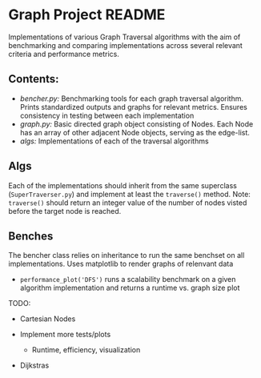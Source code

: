 # Graph Project README

Implementations of various Graph Traversal algorithms with the aim of benchmarking and comparing implementations across several relevant criteria and performance metrics.

## Contents:

* _bencher.py:_ Benchmarking tools for each graph traversal algorithm. Prints standardized outputs and graphs for relevant metrics. Ensures consistency in testing between each implementation
* _graph.py:_ Basic directed graph object consisting of Nodes. Each Node has an array of other adjacent Node objects, serving as the edge-list.
* _*algs:*_ Implementations of each of the traversal algorithms

## Algs
Each of the implementations should inherit from the same superclass (```SuperTraverser.py```) and implement at least the ```traverse()``` method. Note: ```traverse()``` should return an integer value of the number of nodes visted before the target node is reached.

## Benches
The bencher class relies on inheritance to run the same benchset on all implementations. Uses matplotlib to render graphs of relenvant data

* ```performance_plot('DFS')``` runs a scalability benchmark on a given algorithm implementation and returns a runtime vs. graph size plot

TODO:
- Cartesian Nodes
- Implement more tests/plots
  - Runtime, efficiency, visualization


- Dijkstras